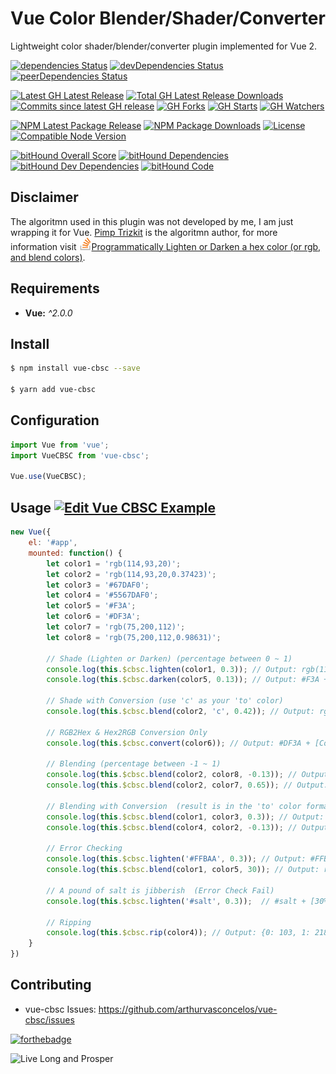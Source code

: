 # Vue Color Blender/Shader/Converter

Lightweight color shader/blender/converter plugin implemented for Vue 2.

[![dependencies Status](https://david-dm.org/arthurvasconcelos/vue-cbsc/status.svg?style=flat-square)](https://david-dm.org/arthurvasconcelos/vue-cbsc) 
[![devDependencies Status](https://david-dm.org/arthurvasconcelos/vue-cbsc/dev-status.svg?style=flat-square)](https://david-dm.org/arthurvasconcelos/vue-cbsc?type=dev) 
[![peerDependencies Status](https://david-dm.org/arthurvasconcelos/vue-cbsc/peer-status.svg?style=flat-square)](https://david-dm.org/arthurvasconcelos/vue-cbsc?type=peer)

[![Latest GH Latest Release](https://img.shields.io/github/release/arthurvasconcelos/vue-cbsc.svg?style=flat-square)](https://github.com/arthurvasconcelos/vue-cbsc/releases/latest)
[![Total GH Latest Release Downloads](https://img.shields.io/github/downloads/arthurvasconcelos/vue-cbsc/latest/total.svg?style=flat-square)](https://github.com/arthurvasconcelos/vue-cbsc/releases/latest)
[![Commits since latest GH release](https://img.shields.io/github/commits-since/arthurvasconcelos/vue-cbsc/latest.svg?style=flat-square)](https://github.com/arthurvasconcelos/vue-cbsc/commits/master)
[![GH Forks](https://img.shields.io/github/forks/arthurvasconcelos/vue-cbsc.svg?style=flat-square)](https://github.com/arthurvasconcelos/vue-cbsc/network)
[![GH Starts](https://img.shields.io/github/stars/arthurvasconcelos/vue-cbsc.svg?style=flat-square)](https://github.com/arthurvasconcelos/vue-cbsc/stargazers)
[![GH Watchers](https://img.shields.io/github/watchers/arthurvasconcelos/vue-cbsc.svg?style=flat-square)](https://github.com/arthurvasconcelos/vue-cbsc/watchers)

[![NPM Latest Package Release](https://img.shields.io/npm/v/vue-cbsc.svg?style=flat-square)](https://www.npmjs.com/package/vue-cbsc)
[![NPM Package Downloads](https://img.shields.io/npm/dt/vue-cbsc.svg?style=flat-square)](https://www.npmjs.com/package/vue-cbsc)
[![License](https://img.shields.io/github/license/arthurvasconcelos/vue-cbsc.svg?style=flat-square)](https://github.com/arthurvasconcelos/vue-cbsc/blob/master/LICENSE)
[![Compatible Node Version](https://img.shields.io/node/v/vue-cbsc.svg?style=flat-square)](https://github.com/arthurvasconcelos/vue-cbsc/blob/master/package.json#L36)

[![bitHound Overall Score](https://www.bithound.io/github/arthurvasconcelos/vue-cbsc/badges/score.svg)](https://www.bithound.io/github/arthurvasconcelos/vue-cbsc)
[![bitHound Dependencies](https://www.bithound.io/github/arthurvasconcelos/vue-cbsc/badges/dependencies.svg)](https://www.bithound.io/github/arthurvasconcelos/vue-cbsc/master/dependencies/npm)
[![bitHound Dev Dependencies](https://www.bithound.io/github/arthurvasconcelos/vue-cbsc/badges/devDependencies.svg)](https://www.bithound.io/github/arthurvasconcelos/vue-cbsc/master/dependencies/npm)
[![bitHound Code](https://www.bithound.io/github/arthurvasconcelos/vue-cbsc/badges/code.svg)](https://www.bithound.io/github/arthurvasconcelos/vue-cbsc)

## Disclaimer

The algoritmn used in this plugin was not developed by me, I am just wrapping it for Vue. <a href="https://stackoverflow.com/users/693927/pimp-trizkit" target="_blank">Pimp Trizkit</a> is the algoritmn author, for more information visit <a href="https://stackoverflow.com/a/13542669/3130385" target="_blank"><img src="stack.webp" alt="stack" width="20px" />Programmatically Lighten or Darken a hex color (or rgb, and blend colors)</a>.

## Requirements

- **Vue:** _^2.0.0_

## Install
```sh
$ npm install vue-cbsc --save

$ yarn add vue-cbsc
```

## Configuration

```javascript
import Vue from 'vue';
import VueCBSC from 'vue-cbsc';

Vue.use(VueCBSC);
```

## Usage [![Edit Vue CBSC Example](https://codesandbox.io/static/img/play-codesandbox.svg)](https://codesandbox.io/s/xr02lz040w)

```javascript
new Vue({
    el: '#app',
    mounted: function() {
        let color1 = 'rgb(114,93,20)';
        let color2 = 'rgb(114,93,20,0.37423)';
        let color3 = '#67DAF0';
        let color4 = '#5567DAF0';
        let color5 = '#F3A';
        let color6 = '#DF3A';
        let color7 = 'rgb(75,200,112)';
        let color8 = 'rgb(75,200,112,0.98631)';

        // Shade (Lighten or Darken) (percentage between 0 ~ 1)
        console.log(this.$cbsc.lighten(color1, 0.3)); // Output: rgb(114,93,20) + [30% Lighter] => rgb(156,142,91)
        console.log(this.$cbsc.darken(color5, 0.13)); // Output: #F3A + [13% Darker]  => #de2c94

        // Shade with Conversion (use 'c' as your 'to' color)
        console.log(this.$cbsc.blend(color2, 'c', 0.42)); // Output: rgb(114,93,20,0.37423) + [42% Lighter] + [Convert] => #5fada177
        
        // RGB2Hex & Hex2RGB Conversion Only
        console.log(this.$cbsc.convert(color6)); // Output: #DF3A + [Convert] => rgb(255,51,170,0.8667)
        
        // Blending (percentage between -1 ~ 1)
        console.log(this.$cbsc.blend(color2, color8, -0.13)); // Output: rgb(114,93,20,0.37423) + rgb(75,200,112,0.98631) + [13% Blend] => rgb(109,107,32,0.4538)
        console.log(this.$cbsc.blend(color2, color7, 0.65)); // Output: rgb(114,93,20,0.37423) + rgb(75,200,112) + [65% Blend] => rgb(89,163,80,0.37423)
        
        // Blending with Conversion  (result is in the 'to' color format)
        console.log(this.$cbsc.blend(color1, color3, 0.3)); // Output: rgb(114,93,20) + #67DAF0 + [30% Blend] + [Convert] => #6f8356
        console.log(this.$cbsc.blend(color4, color2, -0.13)); // Output: #5567DAF0 + rgb(114,93,20,0.37423) + [13% Blend] + [Convert] => rgb(104,202,211,0.3386)
        
        // Error Checking
        console.log(this.$cbsc.lighten('#FFBAA', 0.3)); // Output: #FFBAA + [30% Lighter] => null
        console.log(this.$cbsc.blend(color1, color5, 30)); // Output: rgb(114,93,20) + #F3A + [3000% Blend] => null
        
        // A pound of salt is jibberish  (Error Check Fail)
        console.log(this.$cbsc.lighten('#salt', 0.3));  // #salt + [30% Lighter] => #004d4d4d
        
        // Ripping
        console.log(this.$cbsc.rip(color4)); // Output: {0: 103, 1: 218, 2: 240, 3: 0.3333}
    }
})
```

## Contributing
- vue-cbsc Issues: https://github.com/arthurvasconcelos/vue-cbsc/issues

[![forthebadge](http://forthebadge.com/images/badges/built-with-love.svg)](http://forthebadge.com)

![Live Long and Prosper](http://i.imgur.com/wtGmSKO.png)
